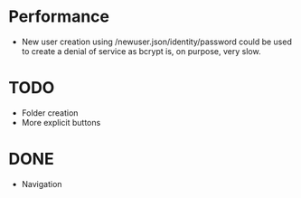 # Performance

* New user creation using /newuser.json/identity/password could be used to create a denial
 of service as bcrypt is, on purpose, very slow.

# TODO

* Folder creation
* More explicit buttons

# DONE

* Navigation
